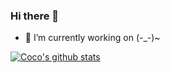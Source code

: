 ### Hi there 👋

- 🔭 I’m currently working on (-_-)~

<!--
**wodewone/wodewone** is a ✨ _special_ ✨ repository because its `README.md` (this file) appears on your GitHub profile.

Here are some ideas to get you started:

- 🔭 I’m currently working on ...
- 🌱 I’m currently learning ...
- 👯 I’m looking to collaborate on ...
- 🤔 I’m looking for help with ...
- 💬 Ask me about ...
- 📫 How to reach me: ...
- 😄 Pronouns: ...
- ⚡ Fun fact: ...
-->

[![Coco's github stats](https://github-readme-stats.vercel.app/api?username=wodeowne)](https://github.com/anuraghazra/github-readme-stats)
